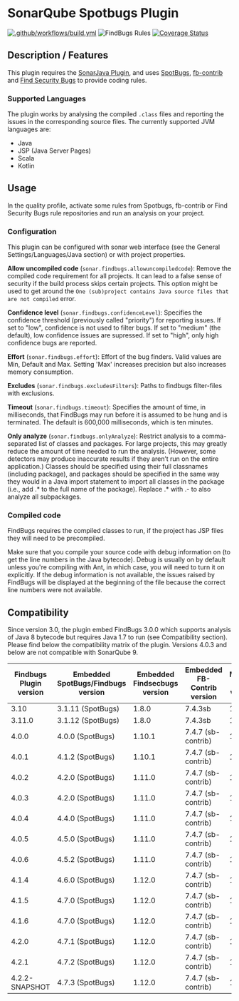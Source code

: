 # SonarQube Spotbugs Plugin
[![.github/workflows/build.yml](https://github.com/spotbugs/sonar-findbugs/actions/workflows/build.yml/badge.svg)](https://github.com/spotbugs/sonar-findbugs/actions/workflows/build.yml)
![FindBugs Rules](https://img.shields.io/badge/SpotBugs_rules-909-brightgreen.svg?maxAge=2592000)
[![Coverage Status](https://sonarcloud.io/api/project_badges/measure?project=com.github.spotbugs%3Asonar-findbugs-plugin&metric=coverage)](https://sonarcloud.io/component_measures?id=com.github.spotbugs:sonar-findbugs-plugin&metric=coverage)

## Description / Features

This plugin requires the [SonarJava Plugin](https://docs.sonarqube.org/display/PLUG/SonarJava), and uses [SpotBugs](https://spotbugs.github.io), [fb-contrib](http://fb-contrib.sourceforge.net/) and [Find Security Bugs](http://h3xstream.github.io/find-sec-bugs/) to provide coding rules.

### Supported Languages

The plugin works by analysing the compiled `.class` files and reporting the issues in the corresponding source files. The currently supported JVM languages are:

- Java
- JSP (Java Server Pages)
- Scala
- Kotlin

## Usage

In the quality profile, activate some rules from Spotbugs, fb-contrib or Find Security Bugs rule repositories and run an analysis on your project.

### Configuration
This plugin can be configured with sonar web interface (see the General Settings/Languages/Java section) or with project properties.

**Allow uncompiled code** (`sonar.findbugs.allowuncompiledcode`): Remove the compiled code requirement for all projects. It can lead to a false sense of security if the build process skips certain projects.
This option might be used to get around the `One (sub)project contains Java source files that are not compiled` error.

**Confidence level** (`sonar.findbugs.confidenceLevel`): Specifies the confidence threshold (previously called "priority") for reporting issues. If set to "low", confidence is not used to filter bugs. If set to "medium" (the default), low confidence issues are supressed. If set to "high", only high confidence bugs are reported.

**Effort** (`sonar.findbugs.effort`): Effort of the bug finders. Valid values are Min, Default and Max. Setting 'Max' increases precision but also increases memory consumption.

**Excludes** (`sonar.findbugs.excludesFilters`): Paths to findbugs filter-files with exclusions.

**Timeout** (`sonar.findbugs.timeout`): Specifies the amount of time, in milliseconds, that FindBugs may run before it is assumed to be hung and is terminated. The default is 600,000 milliseconds, which is ten minutes.

**Only analyze** (`sonar.findbugs.onlyAnalyze`): Restrict analysis to a comma-separated list of classes and packages. For large projects, this may greatly reduce the amount of time needed to run the analysis. (However, some detectors may produce inaccurate results if they aren’t run on the entire application.) Classes should be specified using their full classnames (including package), and packages should be specified in the same way they would in a Java import statement to import all classes in the package (i.e., add .* to the full name of the package). Replace .* with .- to also analyze all subpackages.

### Compiled code

FindBugs requires the compiled classes to run, if the project has JSP files they will need to be precompiled.

Make sure that you compile your source code with debug information on (to get the line numbers in the Java bytecode). Debug is usually on by default unless you're compiling with Ant, in which case, you will need to turn it on explicitly. If the debug information is not available, the issues raised by FindBugs will be displayed at the beginning of the file because the correct line numbers were not available.


## Compatibility

Since version 3.0, the plugin embed FindBugs 3.0.0 which supports analysis of Java 8 bytecode but requires Java 1.7 to run (see Compatibility section). Please find below the compatibility matrix of the plugin.
Versions 4.0.3 and below are not compatible with SonarQube 9.

Findbugs Plugin version|Embedded SpotBugs/Findbugs version|Embedded Findsecbugs version|Embedded FB-Contrib version|Minimal Java version|Supported SonarQube version|Minimum sonar-java version|
-----------------------|----------------------------------|----------------------------|---------------------------|--------------------|-----------------|------------------
3.10                   | 3.1.11 (SpotBugs)                | 1.8.0                      | 7.4.3sb                   | 1.8|7.6-8.9|5.10.1.16922
3.11.0                 | 3.1.12 (SpotBugs)                | 1.8.0                      | 7.4.3sb                   | 1.8|7.6-8.9|5.10.1.16922
4.0.0                  | 4.0.0 (SpotBugs)                 | 1.10.1                     | 7.4.7 (sb-contrib)        | 1.8|7.6-8.9|5.10.1.16922
4.0.1                  | 4.1.2 (SpotBugs)                 | 1.10.1                     | 7.4.7 (sb-contrib)        | 1.8|7.9-8.9|5.10.1.16922
4.0.2                  | 4.2.0 (SpotBugs)                 | 1.11.0                     | 7.4.7 (sb-contrib)        | 1.8|7.9-8.9|5.10.1.16922
4.0.3                  | 4.2.0 (SpotBugs)                 | 1.11.0                     | 7.4.7 (sb-contrib)        | 1.8|7.9-8.9|5.10.1.16922
4.0.4                  | 4.4.0 (SpotBugs)                 | 1.11.0                     | 7.4.7 (sb-contrib)        | 1.8|7.9~|5.10.1.16922
4.0.5                  | 4.5.0 (SpotBugs)                 | 1.11.0                     | 7.4.7 (sb-contrib)        | 1.8|7.9~|5.10.1.16922
4.0.6                  | 4.5.2 (SpotBugs)                 | 1.11.0                     | 7.4.7 (sb-contrib)        | 1.8|7.9~|5.10.1.16922
4.1.4                  | 4.6.0 (SpotBugs)                 | 1.12.0                     | 7.4.7 (sb-contrib)        | 1.8|7.9~|5.10.1.16922
4.1.5                  | 4.7.0 (SpotBugs)                 | 1.12.0                     | 7.4.7 (sb-contrib)        | 1.8|7.9~|5.10.1.16922
4.1.6                  | 4.7.0 (SpotBugs)                 | 1.12.0                     | 7.4.7 (sb-contrib)        | 1.8|7.9~|5.10.1.16922
4.2.0                  | 4.7.1 (SpotBugs)                 | 1.12.0                     | 7.4.7 (sb-contrib)        | 1.8|7.9~|5.10.1.16922
4.2.1                  | 4.7.2 (SpotBugs)                 | 1.12.0                     | 7.4.7 (sb-contrib)        | 1.8|7.9~|5.10.1.16922
4.2.2-SNAPSHOT         | 4.7.3 (SpotBugs)                 | 1.12.0                     | 7.4.7 (sb-contrib)        | 1.8|7.9~|5.10.1.16922
